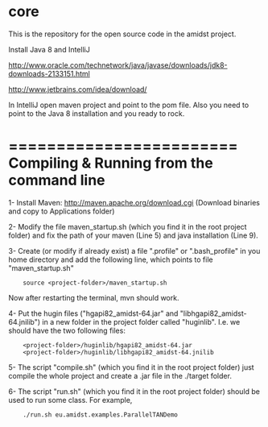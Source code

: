 core
====

This is the repository for the open source code in the amidst project. 

Install Java 8 and IntelliJ

http://www.oracle.com/technetwork/java/javase/downloads/jdk8-downloads-2133151.html

http://www.jetbrains.com/idea/download/

In IntelliJ open maven project and point to the pom file. Also you need to point to the Java 8 installation and you ready to rock.


========================
Compiling & Running from the command line
========================


1- Install Maven: http://maven.apache.org/download.cgi
(Download binaries and copy to Applications folder)

2- Modify the file maven_startup.sh (which you find it in the root project folder) and fix the path of your maven (Line 5) and java installation (Line 9).

3- Create (or modify if already exist) a file ".profile" or ".bash_profile" in you home directory and add the following line,
which points to file "maven_startup.sh"

        source <project-folder>/maven_startup.sh

 Now after restarting the terminal, mvn should work.


4- Put the hugin files ("hgapi82_amidst-64.jar" and "libhgapi82_amidst-64.jnilib") in a new folder in the project
folder called "huginlib". I.e. we should have the two following files:

        <project-folder>/huginlib/hgapi82_amidst-64.jar
        <project-folder>/huginlib/libhgapi82_amidst-64.jnilib


5- The script "compile.sh" (which you find it in the root project folder) just compile the whole project and create a .jar file in the ./target folder.


6- The script "run.sh" (which you find it in the root project folder) should be used to run some class. For example,

        ./run.sh eu.amidst.examples.ParallelTANDemo
